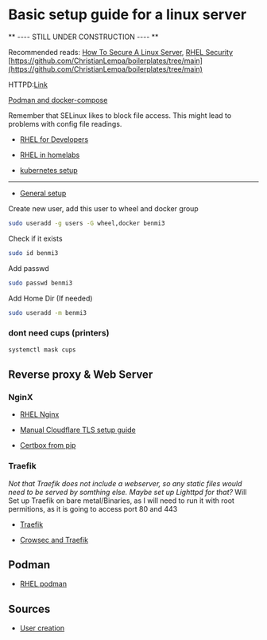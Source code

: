 # Basic setup guide for a linux server

** ---- STILL UNDER CONSTRUCTION ---- **

Recommended reads: [How To Secure A Linux Server](https://github.com/imthenachoman/How-To-Secure-A-Linux-Server), [RHEL Security](https://access.redhat.com/documentation/en-us/red_hat_enterprise_linux/9/html/security_hardening/index)
[https://github.com/ChristianLempa/boilerplates/tree/main](https://github.com/ChristianLempa/boilerplates/tree/main)

HTTPD:[Link](https://httpd.apache.org/docs/2.2/en/vhosts/name-based.html)

[Podman and docker-compose](https://brandonrozek.com/blog/rootless-docker-compose-podman/)

Remember that SELinux likes to block file access. This might lead to problems with config file readings.

- [RHEL for Developers](https://developers.redhat.com/about)

- [RHEL in homelabs](https://www.redhat.com/sysadmin/linux-homelab-rhel)

- [kubernetes setup](https://developer.ibm.com/tutorials/set-up-kubernetes-on-rhel-running-on-power/)

---
- [General setup](https://access.redhat.com/documentation/en-us/red_hat_enterprise_linux/9/html-single/performing_a_standard_rhel_9_installation/index)

Create new user, add this user to wheel and docker group

```bash
sudo useradd -g users -G wheel,docker benmi3
```

Check if it exists

```bash
sudo id benmi3
```

Add passwd

```bash
sudo passwd benmi3
```

Add Home Dir (If needed)

```bash
sudo useradd -m benmi3
```

### dont need cups (printers)
    

```bash
systemctl mask cups
```

## Reverse proxy & Web Server

### NginX

- [RHEL Nginx](https://access.redhat.com/documentation/en-us/red_hat_enterprise_linux/9/html-single/deploying_web_servers_and_reverse_proxies/index#setting-up-and-configuring-nginx_deploying-web-servers-and-reverse-proxies)

- [Manual Cloudflare TLS setup guide](https://www.digitalocean.com/community/tutorials/how-to-host-a-website-using-cloudflare-and-nginx-on-ubuntu-20-04)

- [Certbox from pip](https://certbot.eff.org/instructions?ws=nginx&os=pip&tab=wildcard)

### Traefik

*Not that Traefik does not include a webserver, so any static files would need to be served by somthing else. Maybe set up Lighttpd for that?*
Will Set up Traefik on bare metal/Binaries, as I will need to run it with root permitions, as it is going to access port 80 and 443

- [Traefik](https://doc.traefik.io/traefik/getting-started/install-traefik/)

- [Crowsec and Traefik](https://technotim.live/posts/crowdsec-traefik/)

## Podman 

- [RHEL podman](https://access.redhat.com/documentation/en-us/red_hat_enterprise_linux/9/html-single/building_running_and_managing_containers/index)

## Sources
- [User creation](https://linuxize.com/post/how-to-create-users-in-linux-using-the-useradd-command/)
